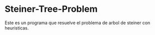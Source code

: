 # Steiner-Tree-Problem
Este es un programa que resuelve el problema de arbol de steiner con heuristicas.
